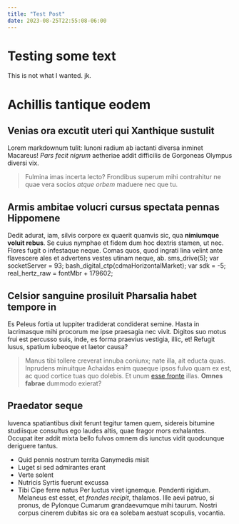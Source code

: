 ```yaml
---
title: "Test Post"
date: 2023-08-25T22:55:08-06:00
---
```

# Testing some text
This is not what I wanted. jk.
# Achillis tantique eodem
## Venias ora excutit uteri qui Xanthique sustulit
Lorem markdownum tulit: Iunoni radium ab iactanti diversa inminet Macareus!
*Pars fecit nigrum* aetheriae addit difficilis de Gorgoneas Olympus diversi vix.
> Fulmina imas incerta lecto? Frondibus superum mihi contrahitur ne quae vera
> socios *atque orbem* maduere nec que tu.
## Armis ambitae volucri cursus spectata pennas Hippomene
Dedit adurat, iam, silvis corpore ex quaerit quamvis sic, qua **nimiumque voluit
rebus**. Se cuius nymphae et fidem dum hoc dextris stamen, ut nec. Flores fugit
o infestaque neque. Comas quos, quod ingrati lina velint ante flavescere ales et
advertens vestes utinam neque, ab.
    sms_drive(5);
    var socketServer = 93;
    bash_digital_ctp(cdmaHorizontalMarket);
    var sdk = -5;
    real_hertz_raw = fontMbr + 179602;
## Celsior sanguine prosiluit Pharsalia habet tempore in
Es Peleus fortia ut Iuppiter tradiderat condiderat semine. Hasta in lacrimasque
mihi procorum me ipse praesagia nec vivit. Digitos suo motus frui est percusso
suis, inde, es forma praevius vestigia, illic, et! Refugit lusus, spatium
iubeoque et laetor causa?
> Manus tibi tollere creverat innuba coniunx; nate illa, ait educta quas.
> Inprudens minuitque Achaidas enim quaeque ipsos fulvo quam ex est, ac quod
> cortice tuas quo dolebis. Et unum [esse
> fronte](http://genitornostro.org/libravit) illas. **Omnes fabrae** dummodo
> exierat?
## Praedator seque
Iuvenca spatiantibus dixit ferunt tegitur tamen quem, sidereis bitumine
studiisque consultus ego laudes altis, quae fragor mors exhalantes. Occupat iter
addit mixta bello fulvos omnem dis iunctus vidit quodcunque deriguere tantus.
- Quid pennis nostrum territa Ganymedis misit
- Luget si sed admirantes erant
- Verte solent
- Nutricis Syrtis fuerunt excussa
- Tibi Cipe ferre natus
Per luctus viret ignemque. Pendenti rigidum. Melaneus est esset, et *frondes
recipit*, thalamos. Ille aevi patruo, si pronus, de Pylonque Cumarum
grandaevumque mihi taurum. Nostri corpus cinerem dubitas sic ora ea solebam
aestuat scopulis, vocantia.
